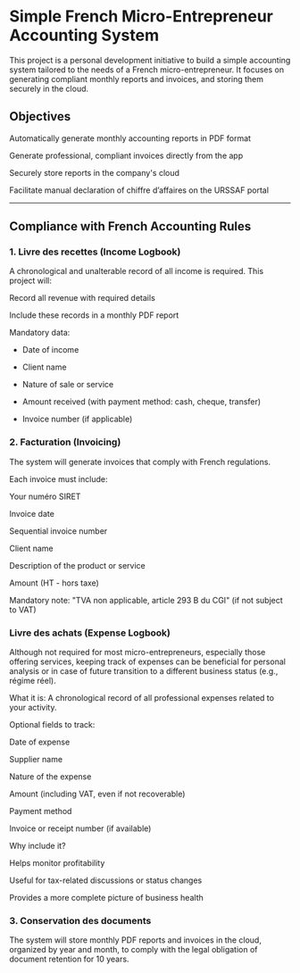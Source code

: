 # Simple French Micro-Entrepreneur Accounting System

This project is a personal development initiative to build a simple accounting system tailored to the needs of a French micro-entrepreneur. It focuses on generating compliant monthly reports and invoices, and storing them securely in the cloud.

## Objectives

Automatically generate monthly accounting reports in PDF format

Generate professional, compliant invoices directly from the app

Securely store reports in the company's cloud

Facilitate manual declaration of chiffre d’affaires on the URSSAF portal



---

## Compliance with French Accounting Rules

### 1. Livre des recettes (Income Logbook)

A chronological and unalterable record of all income is required. This project will:

Record all revenue with required details

Include these records in a monthly PDF report


Mandatory data:

- Date of income

- Client name

- Nature of sale or service

- Amount received (with payment method: cash, cheque, transfer)

- Invoice number (if applicable)


### 2. Facturation (Invoicing)

The system will generate invoices that comply with French regulations.

Each invoice must include:

Your numéro SIRET

Invoice date

Sequential invoice number

Client name

Description of the product or service

Amount (HT - hors taxe)

Mandatory note:
"TVA non applicable, article 293 B du CGI" (if not subject to VAT)


### Livre des achats (Expense Logbook)

Although not required for most micro-entrepreneurs, especially those offering services, keeping track of expenses can be beneficial for personal analysis or in case of future transition to a different business status (e.g., régime réel).

What it is:
A chronological record of all professional expenses related to your activity.

Optional fields to track:

Date of expense

Supplier name

Nature of the expense

Amount (including VAT, even if not recoverable)

Payment method

Invoice or receipt number (if available)


Why include it?

Helps monitor profitability

Useful for tax-related discussions or status changes

Provides a more complete picture of business health

### 3. Conservation des documents

The system will store monthly PDF reports and invoices in the cloud, organized by year and month, to comply with the legal obligation of document retention for 10 years.

